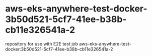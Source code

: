 # aws-eks-anywhere-test-docker-3b50d521-5cf7-41ee-b38b-cb11e326541a-2
repository for use with E2E test job aws-eks-anywhere-test-docker:3b50d521-5cf7-41ee-b38b-cb11e326541a-2
